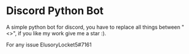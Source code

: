 # Discord Python Bot
A simple python bot for discord, you have to replace all things between "<>", if you like my work give me a star :).

For any issue ElusoryLocket5#7161
